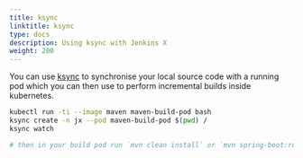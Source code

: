```yaml
---
title: ksync
linktitle: ksync
type: docs
description: Using ksync with Jenkins X
weight: 200
---
```

          
You can use [ksync](https://ksync.github.io/ksync/) to synchronise your local source code with a running pod which you can then use to perform incremental builds inside kubernetes.

```bash
kubectl run -ti --image maven maven-build-pod bash
ksync create -n jx --pod maven-build-pod $(pwd) /
ksync watch

# then in your build pod run `mvn clean install` or `mvn spring-boot:run` or whatever
```
